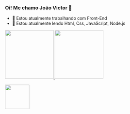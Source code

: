 ### Oi! Me chamo João Victor 👋

- 🔭 Estou atualmente trabalhando com Front-End
- 🌱 Estou atualmente lendo Html, Css, JavaScript, Node.js
<!--
**joaoMatusalen/joaoMatusalen** is a ✨ _special_ ✨ repository because its `README.md` (this file) appears on your GitHub profile.

Here are some ideas to get you started:

- 🔭 I’m currently working on ...
- 🌱 I’m currently learning ...
- 👯 I’m looking to collaborate on ...
- 🤔 I’m looking for help with ...
- 💬 Ask me about ...
- 📫 How to reach me: ...
- 😄 Pronouns: ...
- ⚡ Fun fact: ...
-->

 <a href="https://github.com/rafaballerini">
  <img height="160em" src="https://github-readme-stats.vercel.app/api?username=joaoMatusalen&show_icons=true&theme=react&include_all_commits=true&count_private=true"/>
  <img height="160em" src="https://github-readme-stats.vercel.app/api/top-langs/?username=joaoMatusalen&layout=compact&langs_count=7&theme=react"/>
</div>

<div style="display; inline_block;"><br>
<img aling="center" heigth="80" width="80" src="https://cdn.jsdelivr.net/gh/devicons/devicon/icons/html5/html5-original.svg" />
</div>
